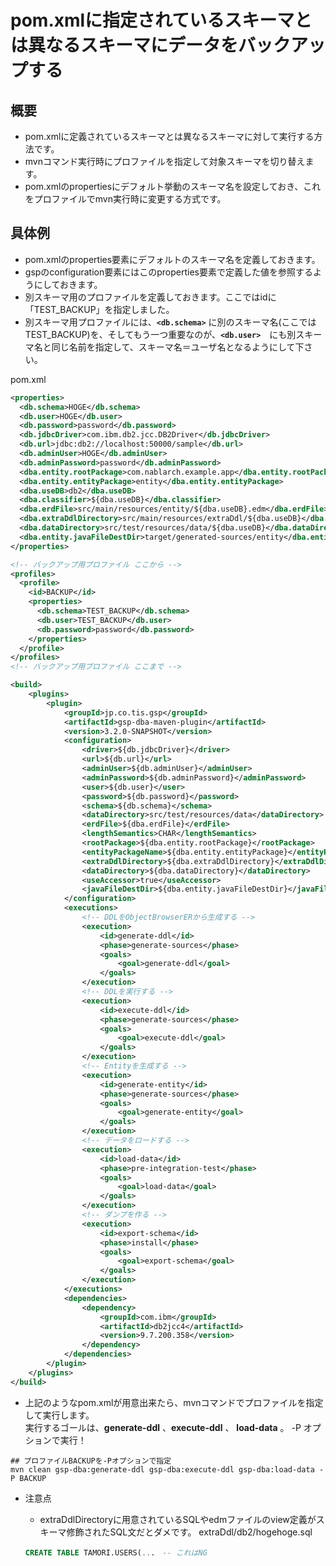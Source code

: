 # pom.xmlに指定されているスキーマとは異なるスキーマにデータをバックアップする

## 概要
* pom.xmlに定義されているスキーマとは異なるスキーマに対して実行する方法です。
* mvnコマンド実行時にプロファイルを指定して対象スキーマを切り替えます。
* pom.xmlのpropertiesにデフォルト挙動のスキーマ名を設定しておき、これをプロファイルでmvn実行時に変更する方式です。

## 具体例

* pom.xmlのproperties要素にデフォルトのスキーマ名を定義しておきます。  
* gspのconfiguration要素にはこのproperties要素で定義した値を参照するようにしておきます。
* 別スキーマ用のプロファイルを定義しておきます。ここではidに「TEST_BACKUP」を指定しました。
* 別スキーマ用プロファイルには、**`<db.schema>`** に別のスキーマ名(ここではTEST_BACKUP)を、そしてもう一つ重要なのが、**`<db.user>`**　にも別スキーマ名と同じ名前を指定して、スキーマ名＝ユーザ名となるようにして下さい。

pom.xml
```xml
<properties>
  <db.schema>HOGE</db.schema>
  <db.user>HOGE</db.user>
  <db.password>password</db.password>
  <db.jdbcDriver>com.ibm.db2.jcc.DB2Driver</db.jdbcDriver>
  <db.url>jdbc:db2://localhost:50000/sample</db.url>
  <db.adminUser>HOGE</db.adminUser>
  <db.adminPassword>password</db.adminPassword>
  <dba.entity.rootPackage>com.nablarch.example.app</dba.entity.rootPackage>
  <dba.entity.entityPackage>entity</dba.entity.entityPackage>
  <dba.useDB>db2</dba.useDB>
  <dba.classifier>${dba.useDB}</dba.classifier>
  <dba.erdFile>src/main/resources/entity/${dba.useDB}.edm</dba.erdFile>
  <dba.extraDdlDirectory>src/main/resources/extraDdl/${dba.useDB}</dba.extraDdlDirectory>
  <dba.dataDirectory>src/test/resources/data/${dba.useDB}</dba.dataDirectory>
  <dba.entity.javaFileDestDir>target/generated-sources/entity</dba.entity.javaFileDestDir>
</properties>

<!-- バックアップ用プロファイル ここから -->
<profiles>
  <profile>
    <id>BACKUP</id>
    <properties>
      <db.schema>TEST_BACKUP</db.schema>
      <db.user>TEST_BACKUP</db.user>
      <db.password>password</db.password>
    </properties>
  </profile>
</profiles>
<!-- バックアップ用プロファイル ここまで -->

<build>
	<plugins>
		<plugin>
			<groupId>jp.co.tis.gsp</groupId>
			<artifactId>gsp-dba-maven-plugin</artifactId>
			<version>3.2.0-SNAPSHOT</version>
			<configuration>
				<driver>${db.jdbcDriver}</driver>
				<url>${db.url}</url>
				<adminUser>${db.adminUser}</adminUser>
				<adminPassword>${db.adminPassword}</adminPassword>
				<user>${db.user}</user>
				<password>${db.password}</password>
				<schema>${db.schema}</schema>
				<dataDirectory>src/test/resources/data</dataDirectory>
				<erdFile>${dba.erdFile}</erdFile>
				<lengthSemantics>CHAR</lengthSemantics>
				<rootPackage>${dba.entity.rootPackage}</rootPackage>
				<entityPackageName>${dba.entity.entityPackage}</entityPackageName>
				<extraDdlDirectory>${dba.extraDdlDirectory}</extraDdlDirectory>
				<dataDirectory>${dba.dataDirectory}</dataDirectory>
				<useAccessor>true</useAccessor>
				<javaFileDestDir>${dba.entity.javaFileDestDir}</javaFileDestDir>
			</configuration>
			<executions>
				<!-- DDLをObjectBrowserERから生成する -->
				<execution>
					<id>generate-ddl</id>
					<phase>generate-sources</phase>
					<goals>
						<goal>generate-ddl</goal>
					</goals>
				</execution>
				<!-- DDLを実行する -->
				<execution>
					<id>execute-ddl</id>
					<phase>generate-sources</phase>
					<goals>
						<goal>execute-ddl</goal>
					</goals>
				</execution>
				<!-- Entityを生成する -->
				<execution>
					<id>generate-entity</id>
					<phase>generate-sources</phase>
					<goals>
						<goal>generate-entity</goal>
					</goals>
				</execution>
				<!-- データをロードする -->
				<execution>
					<id>load-data</id>
					<phase>pre-integration-test</phase>
					<goals>
						<goal>load-data</goal>
					</goals>
				</execution>
				<!-- ダンプを作る -->
				<execution>
					<id>export-schema</id>
					<phase>install</phase>
					<goals>
						<goal>export-schema</goal>
					</goals>
				</execution>
			</executions>
			<dependencies>
				<dependency>
					<groupId>com.ibm</groupId>
					<artifactId>db2jcc4</artifactId>
					<version>9.7.200.358</version>
				</dependency>
			</dependencies>
		</plugin>
	</plugins>
</build>	
```
* 上記のようなpom.xmlが用意出来たら、mvnコマンドでプロファイルを指定して実行します。  
  実行するゴールは、**generate-ddl** 、**execute-ddl** 、 **load-data** 。 -P オプションで実行！
```shell
## プロファイルBACKUPを-Pオプションで指定
mvn clean gsp-dba:generate-ddl gsp-dba:execute-ddl gsp-dba:load-data -P BACKUP
```
        
* <a name ="pos1">注意点
    * extraDdlDirectoryに用意されているSQLやedmファイルのview定義がスキーマ修飾されたSQL文だとダメです。
    extraDdl/db2/hogehoge.sql
    ```sql
    CREATE TABLE TAMORI.USERS(...　-- これはNG
    ```
